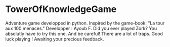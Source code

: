 # TowerOfKnowledgeGame
Adventure game developped in python.
Inspired by the game-book: "La tour aux 100 menaces."
Developper : Ayoub F.
    Did you ever played Zork? 
You absolutly have to try this one. And be careful! There are a lot of traps.
Good luck playing !
Awaiting your precious feedback.
